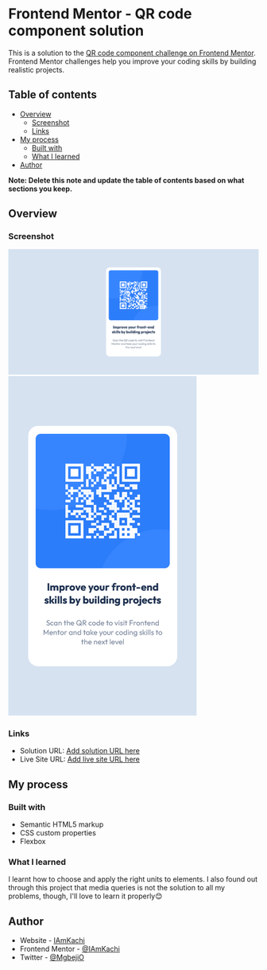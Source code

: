# Frontend Mentor - QR code component solution

This is a solution to the [QR code component challenge on Frontend Mentor](https://www.frontendmentor.io/challenges/qr-code-component-iux_sIO_H). Frontend Mentor challenges help you improve your coding skills by building realistic projects. 

## Table of contents

- [Overview](#overview)
  - [Screenshot](#screenshot)
  - [Links](#links)
- [My process](#my-process)
  - [Built with](#built-with)
  - [What I learned](#what-i-learned)
- [Author](#author)

**Note: Delete this note and update the table of contents based on what sections you keep.**

## Overview

### Screenshot

![](./images/desktop-finished.png)
![](./images/mobile-finished.png)

### Links

- Solution URL: [Add solution URL here](https://your-solution-url.com)
- Live Site URL: [Add live site URL here](https://iamkachi.github.io/qr-code-component/)

## My process

### Built with

- Semantic HTML5 markup
- CSS custom properties
- Flexbox

### What I learned
I learnt how to choose and apply the right units to elements. I also found out through this project that media queries is not the solution to all my problems, though, I'll love to learn it properly😊

## Author

- Website - [IAmKachi](https://www.your-site.com)
- Frontend Mentor - [@IAmKachi](https://www.frontendmentor.io/profile/IAmKachi)
- Twitter - [@MgbejiO](https://www.twitter.com/MgbejiO)
